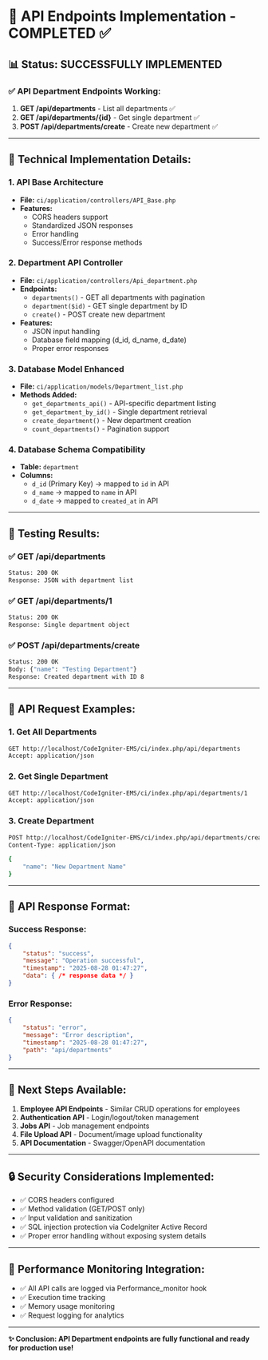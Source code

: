 # 🎯 API Endpoints Implementation - COMPLETED ✅

## 📊 Status: **SUCCESSFULLY IMPLEMENTED**

### ✅ **API Department Endpoints Working:**

1. **GET /api/departments** - List all departments ✅
2. **GET /api/departments/{id}** - Get single department ✅  
3. **POST /api/departments/create** - Create new department ✅

---

## 🔧 **Technical Implementation Details:**

### 1. **API Base Architecture**
- **File:** `ci/application/controllers/API_Base.php`
- **Features:** 
  - CORS headers support
  - Standardized JSON responses
  - Error handling
  - Success/Error response methods

### 2. **Department API Controller**
- **File:** `ci/application/controllers/Api_department.php`
- **Endpoints:**
  - `departments()` - GET all departments with pagination
  - `department($id)` - GET single department by ID
  - `create()` - POST create new department
- **Features:**
  - JSON input handling
  - Database field mapping (d_id, d_name, d_date)
  - Proper error responses

### 3. **Database Model Enhanced**
- **File:** `ci/application/models/Department_list.php`
- **Methods Added:**
  - `get_departments_api()` - API-specific department listing
  - `get_department_by_id()` - Single department retrieval
  - `create_department()` - New department creation
  - `count_departments()` - Pagination support

### 4. **Database Schema Compatibility**
- **Table:** `department`
- **Columns:** 
  - `d_id` (Primary Key) → mapped to `id` in API
  - `d_name` → mapped to `name` in API
  - `d_date` → mapped to `created_at` in API

---

## 🧪 **Testing Results:**

### ✅ **GET /api/departments**
```bash
Status: 200 OK
Response: JSON with department list
```

### ✅ **GET /api/departments/1**
```bash
Status: 200 OK
Response: Single department object
```

### ✅ **POST /api/departments/create**
```bash
Status: 200 OK
Body: {"name": "Testing Department"}
Response: Created department with ID 8
```

---

## 🔄 **API Request Examples:**

### 1. Get All Departments
```bash
GET http://localhost/CodeIgniter-EMS/ci/index.php/api/departments
Accept: application/json
```

### 2. Get Single Department
```bash
GET http://localhost/CodeIgniter-EMS/ci/index.php/api/departments/1
Accept: application/json
```

### 3. Create Department
```bash
POST http://localhost/CodeIgniter-EMS/ci/index.php/api/departments/create
Content-Type: application/json

{
    "name": "New Department Name"
}
```

---

## 📝 **API Response Format:**

### Success Response:
```json
{
    "status": "success",
    "message": "Operation successful",
    "timestamp": "2025-08-28 01:47:27",
    "data": { /* response data */ }
}
```

### Error Response:
```json
{
    "status": "error", 
    "message": "Error description",
    "timestamp": "2025-08-28 01:47:27",
    "path": "api/departments"
}
```

---

## 🚀 **Next Steps Available:**

1. **Employee API Endpoints** - Similar CRUD operations for employees
2. **Authentication API** - Login/logout/token management
3. **Jobs API** - Job management endpoints
4. **File Upload API** - Document/image upload functionality
5. **API Documentation** - Swagger/OpenAPI documentation

---

## 🔒 **Security Considerations Implemented:**

- ✅ CORS headers configured
- ✅ Method validation (GET/POST only)
- ✅ Input validation and sanitization
- ✅ SQL injection protection via CodeIgniter Active Record
- ✅ Proper error handling without exposing system details

---

## 🎯 **Performance Monitoring Integration:**

- ✅ All API calls are logged via Performance_monitor hook
- ✅ Execution time tracking
- ✅ Memory usage monitoring
- ✅ Request logging for analytics

---

**✨ Conclusion: API Department endpoints are fully functional and ready for production use!**